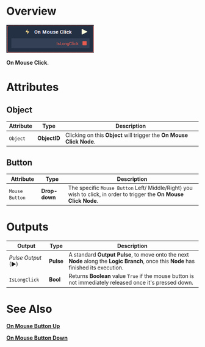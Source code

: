 # Overview

![The On Mouse Click Node.](../../../.gitbook/assets/toolbox/incari/events/OnMouseClickNode.PNG)

**On Mouse Click**.

# Attributes

## Object
|Attribute|Type|Description|
|---|---|---|
|`Object`|**ObjectID**|Clicking on this **Object** will trigger the **On Mouse Click Node**.|

## Button
|Attribute|Type|Description|
|---|---|---|
|`Mouse Button`|**Drop-down**|The specific `Mouse Button` Left/ Middle/Right) you wish to click, in order to trigger the **On Mouse Click Node**. |

# Outputs

|Output|Type|Description|
|---|---|---|
|*Pulse Output* (►)|**Pulse**|A standard **Output Pulse**, to move onto the next **Node** along the **Logic Branch**, once this **Node** has finished its execution.|
|`IsLongClick`|**Bool**|Returns **Boolean** value `True` if the mouse button is not immediately released once it's pressed down. |


# See Also
[**On Mouse Button Up**](on-mouse-button-up.md)

[**On Mouse Button Down**](on-mouse-button-down.md)


